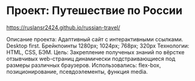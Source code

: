 # Проект: Путешествие по России
https://ruslansr2424.github.io/russian-travel/

Описание проекта: Адаптивный сайт с интерактивными ссылками. Desktop first. Брейкпоинты 1280px; 1024px; 768px; 320px
Технологии: HTML, CSS, БЭМ.
Цель: Закрепление полученых знаний по вёрстке отзывчивых web-страниц динамически подстраивающиеся под размеры различных браузеров.
Использовались: flex-box, позиционирование, псевдоэлементы, функция media.